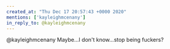 ```yaml
---
created_at: "Thu Dec 17 20:57:43 +0000 2020"
mentions: ['kayleighmcenany']
in_reply_to: @kayleighmcenany
---
```


@kayleighmcenany Maybe...I don't know...stop being fuckers?